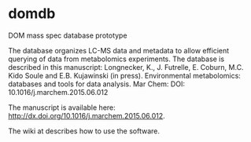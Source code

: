 domdb
=====

DOM mass spec database prototype

The database organizes LC-MS data and metadata to allow efficient querying of data from metabolomics experiments. The database is described in this manuscript: Longnecker, K., J. Futrelle, E. Coburn, M.C. Kido Soule and E.B. Kujawinski (in press). Environmental metabolomics: databases and tools for data analysis. Mar Chem: DOI: 10.1016/j.marchem.2015.06.012 

The manuscript is available here: http://dx.doi.org/10.1016/j.marchem.2015.06.012. 

The wiki at describes how to use the software.
